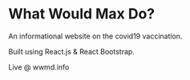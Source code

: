 # What Would Max Do? 

An informational website on the covid19 vaccination. 

Built using React.js & React Bootstrap. 

Live @ wwmd.info